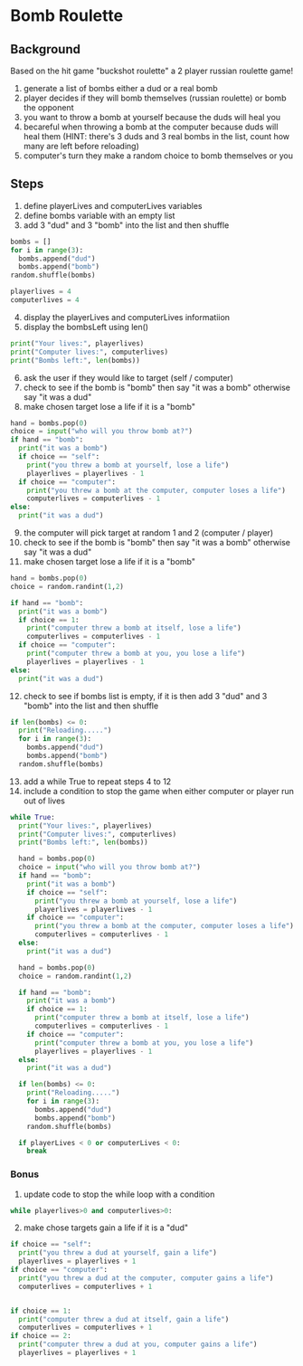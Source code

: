 # Bomb Roulette

## Background

Based on the hit game "buckshot roulette" a 2 player russian roulette game!

1. generate a list of bombs either a dud or a real bomb
2. player decides if they will bomb themselves (russian roulette) or bomb the opponent
3. you want to throw a bomb at yourself because the duds will heal you
4. becareful when throwing a bomb at the computer because duds will heal them
   (HINT: there's 3 duds and 3 real bombs in the list, count how many are left before reloading)
5. computer's turn they make a random choice to bomb themselves or you

## Steps

1. define playerLives and computerLives variables
2. define bombs variable with an empty list
3. add 3 "dud" and 3 "bomb" into the list and then shuffle

```python
bombs = []
for i in range(3):
  bombs.append("dud")
  bombs.append("bomb")
random.shuffle(bombs)

playerlives = 4
computerlives = 4
```

4. display the playerLives and computerLives informatiion
5. display the bombsLeft using len()

```python
print("Your lives:", playerlives)
print("Computer lives:", computerlives)
print("Bombs left:", len(bombs))
```

6. ask the user if they would like to target (self / computer)
7. check to see if the bomb is "bomb" then say "it was a bomb" otherwise say "it was a dud"
8. make chosen target lose a life if it is a "bomb"

```python
hand = bombs.pop(0)
choice = input("who will you throw bomb at?")
if hand == "bomb":
  print("it was a bomb")
  if choice == "self":
    print("you threw a bomb at yourself, lose a life")
    playerlives = playerlives - 1
  if choice == "computer":
    print("you threw a bomb at the computer, computer loses a life")
    computerlives = computerlives - 1
else:
  print("it was a dud")
```

9. the computer will pick target at random 1 and 2 (computer / player)
10. check to see if the bomb is "bomb" then say "it was a bomb" otherwise say "it was a dud"
11. make chosen target lose a life if it is a "bomb"

```python
hand = bombs.pop(0)
choice = random.randint(1,2)

if hand == "bomb":
  print("it was a bomb")
  if choice == 1:
    print("computer threw a bomb at itself, lose a life")
    computerlives = computerlives - 1
  if choice == "computer":
    print("computer threw a bomb at you, you lose a life")
    playerlives = playerlives - 1
else:
  print("it was a dud")
```

12. check to see if bombs list is empty, if it is then add 3 "dud" and 3 "bomb" into the list and then shuffle

```python
if len(bombs) <= 0:
  print("Reloading.....")
  for i in range(3):
    bombs.append("dud")
    bombs.append("bomb")
  random.shuffle(bombs)
```

13. add a while True to repeat steps 4 to 12
14. include a condition to stop the game when either computer or player run out of lives

```python
while True:
  print("Your lives:", playerlives)
  print("Computer lives:", computerlives)
  print("Bombs left:", len(bombs))

  hand = bombs.pop(0)
  choice = input("who will you throw bomb at?")
  if hand == "bomb":
    print("it was a bomb")
    if choice == "self":
      print("you threw a bomb at yourself, lose a life")
      playerlives = playerlives - 1
    if choice == "computer":
      print("you threw a bomb at the computer, computer loses a life")
      computerlives = computerlives - 1
  else:
    print("it was a dud")

  hand = bombs.pop(0)
  choice = random.randint(1,2)

  if hand == "bomb":
    print("it was a bomb")
    if choice == 1:
      print("computer threw a bomb at itself, lose a life")
      computerlives = computerlives - 1
    if choice == "computer":
      print("computer threw a bomb at you, you lose a life")
      playerlives = playerlives - 1
  else:
    print("it was a dud")

  if len(bombs) <= 0:
    print("Reloading.....")
    for i in range(3):
      bombs.append("dud")
      bombs.append("bomb")
    random.shuffle(bombs)

  if playerLives < 0 or computerLives < 0:
    break
```

### Bonus

1. update code to stop the while loop with a condition

```python
while playerlives>0 and computerlives>0:
```

2. make chose targets gain a life if it is a "dud"

```python
if choice == "self":
  print("you threw a dud at yourself, gain a life")
  playerlives = playerlives + 1
if choice == "computer":
  print("you threw a dud at the computer, computer gains a life")
  computerlives = computerlives + 1


if choice == 1:
  print("computer threw a dud at itself, gain a life")
  computerlives = computerlives + 1
if choice == 2:
  print("computer threw a dud at you, computer gains a life")
  playerlives = playerlives + 1
```
